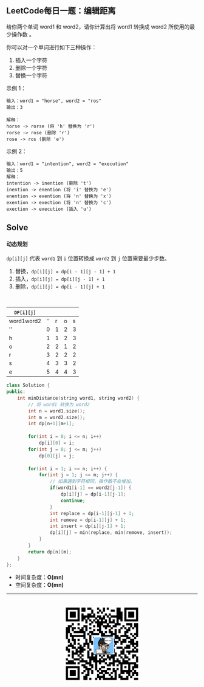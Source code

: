 ## LeetCode每日一题：编辑距离

给你两个单词 word1 和 word2，请你计算出将 word1 转换成 word2 所使用的最少操作数 。

你可以对一个单词进行如下三种操作：

1. 插入一个字符
2. 删除一个字符
3. 替换一个字符

示例 1：

```
输入：word1 = "horse", word2 = "ros"
输出：3

解释：
horse -> rorse (将 'h' 替换为 'r')
rorse -> rose (删除 'r')
rose -> ros (删除 'e')
```

示例 2：

```
输入：word1 = "intention", word2 = "execution"
输出：5
解释：
intention -> inention (删除 't')
inention -> enention (将 'i' 替换为 'e')
enention -> exention (将 'n' 替换为 'x')
exention -> exection (将 'n' 替换为 'c')
exection -> execution (插入 'u')
```


## Solve

#### 动态规划

`dp[i][j]` 代表 `word1` 到 `i` 位置转换成 `word2` 到 `j` 位置需要最少步数。

1. 替换，`dp[i][j] = dp[i - 1][j - 1] + 1`
2. 插入，`dp[i][j] = dp[i][j - 1] + 1`
3. 删除，`dp[i][j] = dp[i - 1][j] + 1`

<br>

| `DP[i][j]` |    |   |   |   |
|------------|----|---|---|---|
| word1word2 | '' | r | o | s |
| ''         | 0  | 1 | 2 | 3 |
| h          | 1  | 1 | 2 | 3 |
| o          | 2  | 2 | 1 | 2 |
| r          | 3  | 2 | 2 | 2 |
| s          | 4  | 3 | 3 | 2 |
| e          | 5  | 4 | 4 | 3 |
    

```c++
class Solution {
public:
    int minDistance(string word1, string word2) {
        // 将 word1 转换为 word2
        int n = word1.size();
        int m = word2.size();
        int dp[n+1][m+1];

        for(int i = 0; i <= n; i++) 
            dp[i][0] = i;
        for(int j = 0; j <= m; j++) 
            dp[0][j] = j;

        for(int i = 1; i <= n; i++) {
            for(int j = 1; j <= m; j++) {
                // 如果遇到字符相同，操作数不会增加。
                if(word1[i-1] == word2[j-1]) {
                    dp[i][j] = dp[i-1][j-1];
                    continue;
                }
                int replace = dp[i-1][j-1] + 1;
                int remove = dp[i-1][j] + 1;
                int insert = dp[i][j-1] + 1;
                dp[i][j] = min(replace, min(remove, insert));
            }
        }
        return dp[n][m];
    }
};
```

* 时间复杂度：**O(mn)**
* 空间复杂度：**O(mn)**


<div align="center">
    <hr style="height:1px;"/>
    <br>
    <img width="200px" src="https://github.com/RunCoderHang/LeetCode-Notes/blob/master/image/wxgzh-hang.png"></img>
</div>